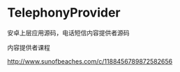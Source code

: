 # TelephonyProvider
安卓上层应用源码，电话短信内容提供者源码

内容提供者课程

http://www.sunofbeaches.com/c/1188456789872582656
